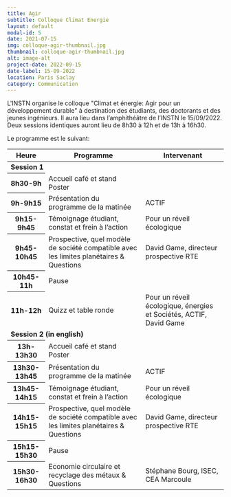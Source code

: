 ```yaml
---
title: Agir 
subtitle: Colloque Climat Energie
layout: default
modal-id: 5
date: 2021-07-15
img: colloque-agir-thumbnail.jpg
thumbnail: colloque-agir-thumbnail.jpg
alt: image-alt
project-date: 2022-09-15
date-label: 15-09-2022
location: Paris Saclay
category: Communication
---
```


L'INSTN organise le colloque "Climat et énergie: Agir pour un développement durable" à destination des étudiants, des doctorants et des jeunes ingénieurs. Il aura lieu dans l’amphithéâtre de l’INSTN le 15/09/2022. Deux sessions identiques auront lieu de 8h30 à 12h et de 13h à 16h30.

Le programme est le suivant:
<div class="table-responsive">
    <table class="table table-striped table-hover">
    <thead>
        <tr>
        <th scope="col">Heure</th>
        <th scope="col">Programme</th>
        <th scope="col">Intervenant</th>
        </tr>
    </thead>
    <tbody>
        <tr>
            <td colspan="3"><b>Session 1</b></td>
        </tr>
        <tr>
            <th scope="row">8h30-9h</th>
            <td>Accueil café et stand Poster</td>   
            <td></td>
        </tr>
        <tr>
            <th scope="row">9h-9h15</th>
            <td>Présentation du programme de la matinée</td>   
            <td>ACTIF</td>
        </tr>
        <tr>
            <th scope="row">9h15-9h45</th>
            <td>Témoignage étudiant, constat et frein à l’action</td>
            <td>Pour un réveil écologique</td>
        </tr>
        <tr>
            <th scope="row">9h45-10h45</th>
            <td>Prospective, quel modèle de société compatible avec les limites planétaires & Questions</td>
            <td>David Game, directeur prospective RTE</td>
        </tr>
        <tr>
            <th scope="row">10h45-11h</th>
            <td>Pause</td>
            <td></td>
        </tr>
        <tr>
            <th scope="row">11h-12h</th>
            <td>Quizz et table ronde</td>
            <td>Pour un réveil écologique, énergies et Sociétés, ACTIF, David Game</td>
        </tr>
        <tr>
            <td colspan="3"><b>Session 2 (in english)</b></td>
        </tr>
        <tr>
            <th scope="row">13h-13h30</th>
            <td>Accueil café et stand Poster</td>   
            <td></td>
        </tr>
        <tr>
            <th scope="row">13h30-13h45</th>
            <td>Présentation du programme de la matinée</td>   
            <td>ACTIF</td>
        </tr>
        <tr>
            <th scope="row">13h45-14h15</th>
            <td>Témoignage étudiant, constat et frein à l’action</td>
            <td>Pour un réveil écologique</td>
        </tr>
        <tr>
            <th scope="row">14h15-15h15</th>
            <td>Prospective, quel modèle de société compatible avec les limites planétaires & Questions</td>
            <td>David Game, directeur prospective RTE</td>
        </tr>
        <tr>
            <th scope="row">15h15-15h30</th>
            <td>Pause</td>
            <td></td>
        </tr>
        <tr>
            <th scope="row">15h30-16h30</th>
            <td>Economie circulaire et recyclage des métaux & Questions</td>
            <td>Stéphane Bourg, ISEC, CEA Marcoule</td>
        </tr>
    </tbody>
    </table>
</div>

